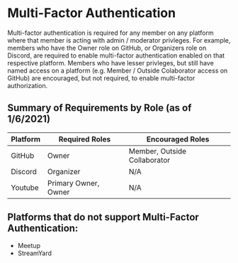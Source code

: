 # Multi-Factor Authentication

Multi-factor authentication is required for any member on any platform where that member is acting with admin / moderator privleges.
For example, members who have the Owner role on GitHub, or Organizers role on Discord, are required to enable multi-factor authentication
enabled on that respective platform.
Members who have lesser privleges, but still have named access on a platform (e.g. Member / Outside Colaborator access on GitHub) are encouraged, but not required,
to enable multi-factor authorization.

## Summary of Requirements by Role (as of 1/6/2021)

| Platform | Required Roles | Encouraged Roles |
|---|---|---|
| GitHub | Owner | Member, Outside Collaborator |
| Discord | Organizer | N/A |
| Youtube | Primary Owner, Owner | N/A |

## Platforms that do not support Multi-Factor Authentication:

- Meetup
- StreamYard
